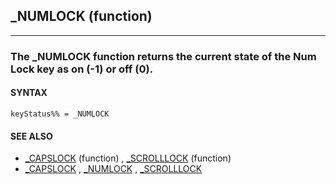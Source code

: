 ## _NUMLOCK (function)
---

### The _NUMLOCK function returns the current state of the Num Lock key as on (-1) or off (0).

#### SYNTAX

`keyStatus%% = _NUMLOCK`

#### SEE ALSO
* [_CAPSLOCK](./_CAPSLOCK.md) (function) , [_SCROLLLOCK](./_SCROLLLOCK.md) (function)
* [_CAPSLOCK](./_CAPSLOCK.md) , [_NUMLOCK](./_NUMLOCK.md) , [_SCROLLLOCK](./_SCROLLLOCK.md)
